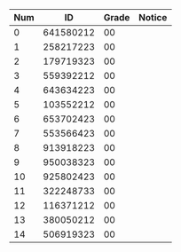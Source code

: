 Num|ID | Grade| Notice
--- |--- | ---- | ----
<!--דניאל קורייב -->0 | 641580212 | 00 | 
<!--יורי בויקו --> 1 | 258217223 | 00 | 
<!--אביעד איטאס --> 2 | 179719323 | 00 | 
<!--אביב ארדת --> 3 | 559392212 | 00 | 
<!--שגיא ונסובסקי --> 4 | 643634223 | 00 | 
<!--בן עיזר --> 5 | 103552212 | 00 | 
<!--ליאור גואטה --> 6 | 653702423 | 00 | 
<!--דיאנה זובנין --> 7 | 553566423 | 00 | 
<!--אפרים דינר יהב --> 8 | 913918223 | 00 |
<!--ליאל שורץ --> 9 | 950038323 | 00 | 
<!--מאור דהרי --> 10| 925802423 | 00 | 
<!--אפרים יוסופוב --> 11| 322248733 | 00 | 
<!--איתי קרופמן --> 12| 116371212 | 00 | 
<!--גיא תובל --> 13| 380050212 | 00 |  
<!--דניאל סטצנקו--> 14| 506919323 | 00 | 
